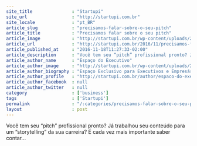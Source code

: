 ```yaml
---
site_title               : "Startupi"
site_url                 : "http://startupi.com.br"
site_locale              : "pt_BR"
article_slug             : "precisamos-falar-sobre-o-seu-pitch"
article_title            : "Precisamos falar sobre o seu pitch"
article_image            : "http://startupi.com.br/wp-content/uploads/2016/11/pitch-870x250.jpg"
article_url              : "http://startupi.com.br/2016/11/precisamos-falar-sobre-o-seu-pitch/"
article_published_at     : "2016-11-18T11:27:33-02:00"
article_description      : "Você tem seu “pitch” profissional pronto? Já trabalhou seu conteúdo para um “storytelling” da sua carreira? É cada vez mais importante saber contar..."
article_author_name      : "Espaço do Executivo"
article_author_image     : "http://startupi.com.br/wp-content/uploads/2015/10/Espaço-do-Executivo_avatar_1444057947-170x170.jpg"
article_author_biography : "Espaço Exclusivo para Executivos e Empresários transmitirem conhecimento, experiência sobre carreira no mercado corporativo, transição de carreira de executivo para empreendedor, dicas e mentoria para quem está iniciando como Startups ou precisa se capacitar para tornar-se um Gestor."
article_author_profile   : "http://startupi.com.br/author/espaco-do-executivo/"
article_author_facebook  : null
article_author_twitter   : null
category                 : ['business']
tags                     : ['Startupi']
permalink                : "/:categories/precisamos-falar-sobre-o-seu-pitch/"
layout                   : post
---
```


Você tem seu “pitch” profissional pronto? Já trabalhou seu conteúdo para um “storytelling” da sua carreira? É cada vez mais importante saber contar...
